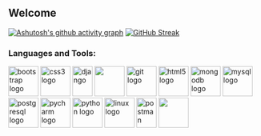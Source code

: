 <h2 align="left">Welcome</h2>

[![Ashutosh's github activity graph](https://github-readme-activity-graph.vercel.app/graph?username=mist258&theme=github-compact)](https://github.com/ashutosh00710/github-readme-activity-graph)
[![GitHub Streak](https://streak-stats.demolab.com/?user=mist258&theme=whatsapp-dark2)](https://git.io/streak-stats)

<h3 align="left">Languages and Tools:</h3>

  <img src="https://cdn.jsdelivr.net/gh/devicons/devicon/icons/bootstrap/bootstrap-original.svg" height="60" alt="bootstrap logo"  />   <img src="https://cdn.jsdelivr.net/gh/devicons/devicon/icons/css3/css3-original.svg" height="60" alt="css3 logo"  />   <img src="https://cdn.worldvectorlogo.com/logos/django.svg" alt="django" width="40" height="60"/>  <img src="https://cdn.jsdelivr.net/gh/devicons/devicon@latest/icons/docker/docker-original-wordmark.svg"  height="60"/> <img src="https://cdn.jsdelivr.net/gh/devicons/devicon/icons/git/git-original.svg" height="60" alt="git logo"  />   <img src="https://cdn.jsdelivr.net/gh/devicons/devicon/icons/html5/html5-original.svg" height="60" alt="html5 logo"  />  <img src="https://cdn.jsdelivr.net/gh/devicons/devicon/icons/mongodb/mongodb-original.svg" height="60" alt="mongodb logo"  />  <img src="https://cdn.jsdelivr.net/gh/devicons/devicon/icons/mysql/mysql-original.svg" height="60" alt="mysql logo"  />  <img src="https://cdn.jsdelivr.net/gh/devicons/devicon/icons/postgresql/postgresql-original.svg" height="60" alt="postgresql logo"  />  <img src="https://cdn.jsdelivr.net/gh/devicons/devicon/icons/pycharm/pycharm-original.svg" height="60" alt="pycharm logo"  />  <img src="https://cdn.jsdelivr.net/gh/devicons/devicon/icons/python/python-original.svg" height="60" alt="python logo" /> <img src="https://cdn.jsdelivr.net/gh/devicons/devicon/icons/linux/linux-original.svg" height="60" alt="linux logo"  />  <img src="https://www.vectorlogo.zone/logos/getpostman/getpostman-icon.svg" alt="postman" width="40" height="60"/>  <img src="https://cdn.jsdelivr.net/gh/devicons/devicon@latest/icons/bash/bash-original.svg" height="60"/>
          
</div>



